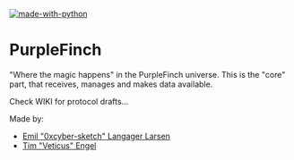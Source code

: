 [![made-with-python](https://img.shields.io/badge/Made%20with-Python-1f425f.svg)](https://www.python.org/)

# PurpleFinch
"Where the magic happens" in the PurpleFinch universe.
This is the "core" part, that receives, manages and makes data available.



Check WIKI for protocol drafts...


Made by:
- [Emil "0xcyber-sketch" Langager Larsen](https://github.com/0xcyber-sketch)
- [Tim "Veticus" Engel](https://github.com/Veticus)
